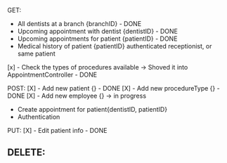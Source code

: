 GET:
- All dentists at a branch {branchID} - DONE
- Upcoming appointment with dentist {dentistID} - DONE
- Upcoming appointments for patient {patientID} - DONE
- Medical history of patient {patientID} authenticated receptionist, or same patient

[x] - Check the types of procedures available -> Shoved it into AppointmentController - DONE

POST:
[X] - Add new patient {} - DONE
[X] - Add new procedureType {} - DONE
[X] - Add new employee {} -> in progress
- Create appointment for patient{dentistID, patientID}
- Authentication

PUT:
[X] - Edit patient info - DONE

DELETE:
-